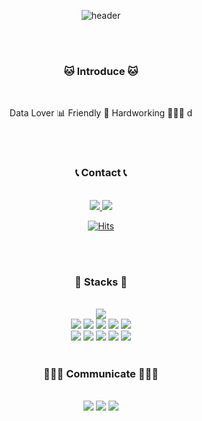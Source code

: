 <div align="center">

  ![header](https://capsule-render.vercel.app/api?type=venom&color=f64a8a&text=Welcome%20to%20Eugene's%20Github%20😛&fontSize=40&fontAlignY=50&fontAlign=50&height=180)
  
  <br/>
  <br/>


### 🐱 Introduce 🐱

  <br/>

  Data Lover 📊 Friendly 🤝 Hardworking 👩🏻‍💻 d


  <br/>
  <br/>


### 📞 Contact 📞

  <br/>
  
  <a href="mailto:leeeug.da@gmail.com">
  <img src="https://img.shields.io/badge/Gmail-EA4335?style=for-the-badge&logo=Gmail&logoColor=white">
  </a>
  
  <a href="https://www.instagram.com/lov.eugene/">
  <img src="https://img.shields.io/badge/Instagram-E4405F?style=for-the-badge&logo=Instagram&logoColor=white"> 
  </a>

  [![Hits](https://hits.seeyoufarm.com/api/count/incr/badge.svg?url=https%3A%2F%2Fgithub.com%2Fleeeug-da%2Fhit-counter&count_bg=%23FF288C&title_bg=%237F7F7F&icon=waze.svg&icon_color=%23E7E7E7&title=hi+there&edge_flat=false)](https://hits.seeyoufarm.com)

  
  <br/>
  <br/>


  
### 🔨 Stacks 🔨
  
  <br/>
  
  <img src="https://img.shields.io/badge/python-3670A0?style=for-the-badge&logo=python&logoColor=ffdd54">
  <br/>
  <img src="https://img.shields.io/badge/linux-FCC624?style=for-the-badge&logo=linux&logoColor=black"> 
  <img src="https://img.shields.io/badge/VSCode-007ACC?style=for-the-badge&logo=VisualStudioCode&logoColor=white">
  <img src="https://img.shields.io/badge/Amazon AWS-232F3E?style=for-the-badge&logo=amazon aws&logoColor=white">
  <img src="https://img.shields.io/badge/Apache%20Hadoop-66CCFF?style=for-the-badge&logo=apachehadoop&logoColor=black">
  <img src="https://img.shields.io/badge/docker-%230db7ed.svg?style=for-the-badge&logo=docker&logoColor=white">
  <br/>
  <img src="https://img.shields.io/badge/mysql-4479A1?style=for-the-badge&logo=mysql&logoColor=white">
  <img src="https://img.shields.io/badge/numpy-%23013243.svg?style=for-the-badge&logo=numpy&logoColor=white">
  <img src="https://img.shields.io/badge/pandas-%23150458.svg?style=for-the-badge&logo=pandas&logoColor=white">
  <img src="https://img.shields.io/badge/Matplotlib-%23ffffff.svg?style=for-the-badge&logo=Matplotlib&logoColor=black">
  <img src="https://img.shields.io/badge/scikit--learn-%23F7931E.svg?style=for-the-badge&logo=scikit-learn&logoColor=white">
  


  <br/>
  <br/>


  
### 🧑‍🤝‍🧑 Communicate 🧑‍🤝‍🧑

  <br/>
  
  <img src="https://img.shields.io/badge/Notion-%23000000.svg?style=for-the-badge&logo=notion&logoColor=white">
  <img src="https://img.shields.io/badge/Slack-4A154B?style=for-the-badge&logo=slack&logoColor=white">
  <img src="https://img.shields.io/badge/figma-%23F24E1E.svg?style=for-the-badge&logo=figma&logoColor=white">
  
  
  <br/>  
  <br/>





</div>
  

